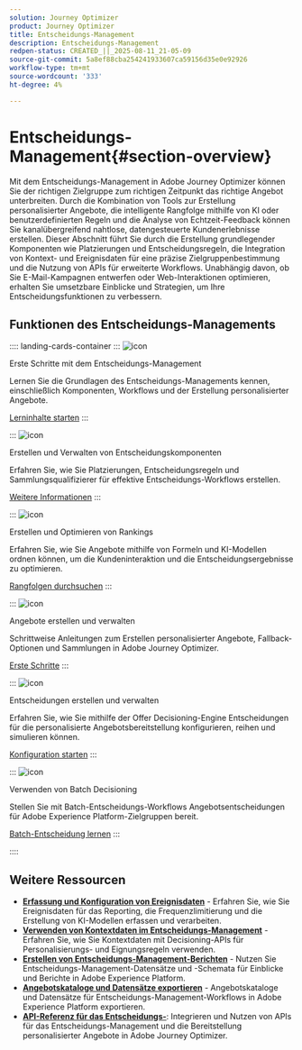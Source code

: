 ```yaml
---
solution: Journey Optimizer
product: Journey Optimizer
title: Entscheidungs-Management
description: Entscheidungs-Management
redpen-status: CREATED_||_2025-08-11_21-05-09
source-git-commit: 5a8ef88cba254241933607ca59156d35e0e92926
workflow-type: tm+mt
source-wordcount: '333'
ht-degree: 4%

---
```



# Entscheidungs-Management{#section-overview}

Mit dem Entscheidungs-Management in Adobe Journey Optimizer können Sie der richtigen Zielgruppe zum richtigen Zeitpunkt das richtige Angebot unterbreiten. Durch die Kombination von Tools zur Erstellung personalisierter Angebote, die intelligente Rangfolge mithilfe von KI oder benutzerdefinierten Regeln und die Analyse von Echtzeit-Feedback können Sie kanalübergreifend nahtlose, datengesteuerte Kundenerlebnisse erstellen. Dieser Abschnitt führt Sie durch die Erstellung grundlegender Komponenten wie Platzierungen und Entscheidungsregeln, die Integration von Kontext- und Ereignisdaten für eine präzise Zielgruppenbestimmung und die Nutzung von APIs für erweiterte Workflows. Unabhängig davon, ob Sie E-Mail-Kampagnen entwerfen oder Web-Interaktionen optimieren, erhalten Sie umsetzbare Einblicke und Strategien, um Ihre Entscheidungsfunktionen zu verbessern.

## Funktionen des Entscheidungs-Managements

:::: landing-cards-container
:::
![icon](https://cdn.experienceleague.adobe.com/icons/circle-play.svg)

Erste Schritte mit dem Entscheidungs-Management

Lernen Sie die Grundlagen des Entscheidungs-Managements kennen, einschließlich Komponenten, Workflows und der Erstellung personalisierter Angebote.

[Lerninhalte starten](get-started-decision-landing-page.md)
:::

:::
![icon](https://cdn.experienceleague.adobe.com/icons/puzzle-piece.svg)

Erstellen und Verwalten von Entscheidungskomponenten

Erfahren Sie, wie Sie Platzierungen, Entscheidungsregeln und Sammlungsqualifizierer für effektive Entscheidungs-Workflows erstellen.

[Weitere Informationen](create-components-landing-page.md)
:::

:::
![icon](https://cdn.experienceleague.adobe.com/icons/bullseye.svg)

Erstellen und Optimieren von Rankings

Erfahren Sie, wie Sie Angebote mithilfe von Formeln und KI-Modellen ordnen können, um die Kundeninteraktion und die Entscheidungsergebnisse zu optimieren.

[Rangfolgen durchsuchen](rankings-landing-page.md)
:::

:::
![icon](https://cdn.experienceleague.adobe.com/icons/list-check.svg)

Angebote erstellen und verwalten

Schrittweise Anleitungen zum Erstellen personalisierter Angebote, Fallback-Optionen und Sammlungen in Adobe Journey Optimizer.

[Erste Schritte](managing-offers-in-the-offer-library-landing-page.md)
:::

:::
![icon](https://cdn.experienceleague.adobe.com/icons/gear.svg)

Entscheidungen erstellen und verwalten

Erfahren Sie, wie Sie mithilfe der Offer Decisioning-Engine Entscheidungen für die personalisierte Angebotsbereitstellung konfigurieren, reihen und simulieren können.

[Konfiguration starten](create-manage-activities-landing-page.md)
:::

:::
![icon](https://cdn.experienceleague.adobe.com/icons/screwdriver-wrench.svg)

Verwenden von Batch Decisioning

Stellen Sie mit Batch-Entscheidungs-Workflows Angebotsentscheidungen für Adobe Experience Platform-Zielgruppen bereit.

[Batch-Entscheidung lernen](../using/offers/batch-delivery.md)
:::

::::


## Weitere Ressourcen

- **[Erfassung und Konfiguration von Ereignisdaten](collect-event-data-landing-page.md)** - Erfahren Sie, wie Sie Ereignisdaten für das Reporting, die Frequenzlimitierung und die Erstellung von KI-Modellen erfassen und verarbeiten.
- **[Verwenden von Kontextdaten im Entscheidungs-Management](context-data-landing-page.md)** - Erfahren Sie, wie Sie Kontextdaten mit Decisioning-APIs für Personalisierungs- und Eignungsregeln verwenden.
- **[Erstellen von Entscheidungs-Management-Berichten](create-reports-landing-page.md)** - Nutzen Sie Entscheidungs-Management-Datensätze und -Schemata für Einblicke und Berichte in Adobe Experience Platform.
- **[Angebotskataloge und Datensätze exportieren](export-catalog-landing-page.md)** - Angebotskataloge und Datensätze für Entscheidungs-Management-Workflows in Adobe Experience Platform exportieren.
- **[API-Referenz für das Entscheidungs-](api-reference-landing-page.md)**: Integrieren und Nutzen von APIs für das Entscheidungs-Management und die Bereitstellung personalisierter Angebote in Adobe Journey Optimizer.
